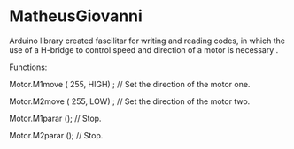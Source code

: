 # MatheusGiovanni

Arduino library created fascilitar for writing and reading codes, in which the use of a H-bridge to control speed and direction of a motor is necessary .  

Functions:

Motor.M1move ( 255, HIGH) ;
// Set the direction of the motor one.

Motor.M2move ( 255, LOW) ; 
// Set the direction of the motor two.

Motor.M1parar (); // Stop.

Motor.M2parar (); // Stop.
